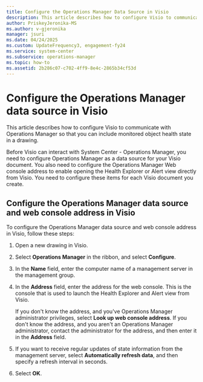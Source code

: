 ```yaml
---
title: Configure the Operations Manager Data Source in Visio
description: This article describes how to configure Visio to communicate with Operations Manager so that you can include monitored object health state in a drawing.
author: PriskeyJeronika-MS
ms.author: v-gjeronika
manager: jsuri
ms.date: 04/24/2025
ms.custom: UpdateFrequency3, engagement-fy24
ms.service: system-center
ms.subservice: operations-manager
ms.topic: how-to
ms.assetid: 2b286c07-c702-4ff9-8e4c-2865b34cf53d
---
```

# Configure the Operations Manager data source in Visio

This article describes how to configure Visio to communicate with Operations Manager so that you can include monitored object health state in a drawing.

Before Visio can interact with System Center - Operations Manager, you need to configure Operations Manager as a data source for your Visio document. You also need to configure the Operations Manager Web console address to enable opening the Health Explorer or Alert view directly from Visio. You need to configure these items for each Visio document you create.  

## Configure the Operations Manager data source and web console address in Visio  

To configure the Operations Manager data source and web console address in Visio, follow these steps:

1.  Open a new drawing in Visio.  

2.  Select **Operations Manager** in the ribbon, and select **Configure**.  

3.  In the **Name** field, enter the computer name of a management server in the management group.  

4.  In the **Address** field, enter the address for the web console. This is the console that is used to launch the Health Explorer and Alert view from Visio.  

    If you don't know the address, and you've Operations Manager administrator privileges, select **Look up web console address**. If you don't know the address, and you aren't an Operations Manager administrator, contact the administrator for the address, and then enter it in the **Address** field.  

5.  If you want to receive regular updates of state information from the management server, select **Automatically refresh data**, and then specify a refresh interval in seconds.  

6.  Select **OK**.  
